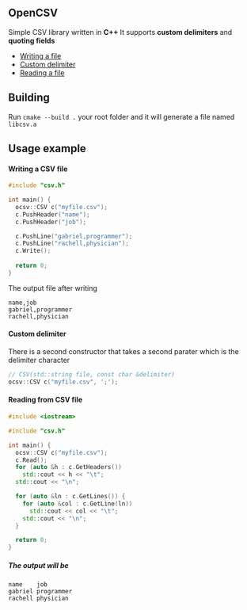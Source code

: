 ## OpenCSV
Simple CSV library written in **C++**
It supports **custom delimiters** and **quoting fields**

- [Writing a file](#writing-a-csv-file)
- [Custom delimiter](#custom-delimiter)
- [Reading a file](#reading-from-csv-file)
## Building
Run `cmake --build .` your root folder and it will generate a file named `libcsv.a`

## Usage example

#### Writing a CSV file
```cpp
#include "csv.h"

int main() {
  ocsv::CSV c("myfile.csv");
  c.PushHeader("name");
  c.PushHeader("job");

  c.PushLine("gabriel,programmer");
  c.PushLine("rachell,physician");
  c.Write();
  
  return 0;
}
```
The output file after writing
```
name,job
gabriel,programmer
rachell,physician
```

#### Custom delimiter
There is a second constructor that takes a second parater which is the delimiter character
```cpp
// CSV(std::string file, const char &delimiter)
ocsv::CSV c("myfile.csv", ';');
```

#### Reading from CSV file

```cpp
#include <iostream>

#include "csv.h"

int main() {
  ocsv::CSV c("myfile.csv");
  c.Read();
  for (auto &h : c.GetHeaders())
    std::cout << h << "\t";
  std::cout << "\n";

  for (auto &ln : c.GetLines()) {
    for (auto &col : c.GetLine(ln))
      std::cout << col << "\t";
    std::cout << "\n";
  }

  return 0;
}
```
##### The output will be
```
name	job
gabriel	programmer
rachell	physician
```
